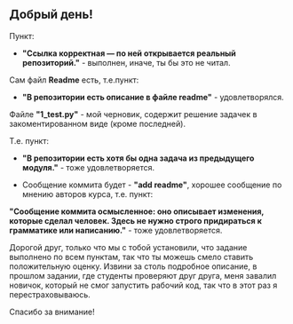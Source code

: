 
Добрый день!
------------------
Пункт:
- **"Ссылка корректная — по ней открывается реальный репозиторий."** - выполнен, иначе, ты бы это не читал. 

Сам файл **Readme** есть, т.е.пункт:

- **"В репозитории есть описание в файле readme"** - удовлетворялся.

Файле  **"1_test.py"** - мой черновик, содержит решение задачек в закоментированном виде (кроме последней).

Т.е. пункт:

- **"В репозитории есть хотя бы одна задача из предыдущего модуля."** - тоже удовлетворяется.

- Сообщение коммита будет - **"add readme"**, хорошее сообщение по мнению авторов курса, т.е. пункт:

**"Сообщение коммита осмысленное: оно описывает изменения, которые сделал человек. Здесь не нужно строго придираться к грамматике или написанию."** - тоже удовлетворяется.

Дорогой друг, только что мы с тобой установили, что задание выполнено по всем пунктам, так что ты можешь смело ставить положительную оценку.
Извини за столь подробное описание, в прошлом задании, где студенты проверяют друг друга, меня завалил новичок, который не смог запустить рабочий код, так что в этот раз я перестраховываюсь.

Спасибо за внимание!
